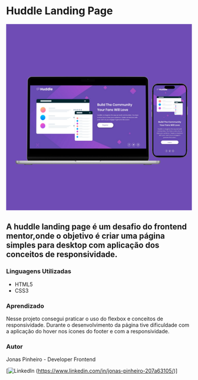 # Huddle Landing Page

![](./src/images/Huddle%20Landing%20Page%20Mockup.png)

## A huddle landing page é um desafio do frontend mentor,onde o objetivo é criar  uma página simples para desktop com aplicação dos conceitos de responsividade.

### Linguagens Utilizadas

- HTML5
- CSS3

### Aprendizado

Nesse projeto consegui praticar o uso do flexbox e conceitos de responsividade. Durante o desenvolvimento da página tive dificuldade com a aplicação do hover nos ícones do footer e com a responsividade. 

### Autor

Jonas Pinheiro - Developer Frontend

[![LinkedIn](https://img.shields.io/badge/Linkedin-Perfil-blue) (https://www.linkedin.com/in/jonas-pinheiro-207a63105/)]





